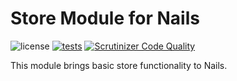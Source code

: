 # Store Module for Nails

![license](https://img.shields.io/badge/license-MIT-green.svg)
[![tests](https://github.com/nails/module-store/actions/workflows/build_and_test.yml/badge.svg )](https://github.com/nails/module-store/actions)
[![Scrutinizer Code Quality](https://scrutinizer-ci.com/g/nails/module-store/badges/quality-score.png)](https://scrutinizer-ci.com/g/nails/module-store)

This module brings basic store functionality to Nails.
